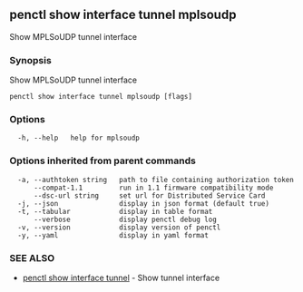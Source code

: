 ## penctl show interface tunnel mplsoudp

Show MPLSoUDP tunnel interface

### Synopsis


Show MPLSoUDP tunnel interface

```
penctl show interface tunnel mplsoudp [flags]
```

### Options

```
  -h, --help   help for mplsoudp
```

### Options inherited from parent commands

```
  -a, --authtoken string   path to file containing authorization token
      --compat-1.1         run in 1.1 firmware compatibility mode
      --dsc-url string     set url for Distributed Service Card
  -j, --json               display in json format (default true)
  -t, --tabular            display in table format
      --verbose            display penctl debug log
  -v, --version            display version of penctl
  -y, --yaml               display in yaml format
```

### SEE ALSO
* [penctl show interface tunnel](penctl_show_interface_tunnel.md)	 - Show tunnel interface

